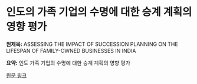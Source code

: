 # 인도의 가족 기업의 수명에 대한 승계 계획의 영향 평가

**원제목:** ASSESSING THE IMPACT OF SUCCESSION PLANNING ON THE LIFESPAN OF FAMILY-OWNED BUSINESSES IN INDIA

**요약:** 인도 가족 기업의 수명에 대한 승계 계획의 영향 평가

[원문 링크](https://scholar.google.com/scholar_url?url=https://journal.ofphilanthropyandmarketing.org/index.php/JPM/article/view/120&hl=ko&sa=X&d=15564292571746872805&ei=Gk53aIHSDsDO6rQP_Y6n0Qc&scisig=AAZF9b_D946X-mBg4qJbfQG7n7ie&oi=scholaralrt&hist=BNQUaiIAAAAJ:10702514552365139929:AAZF9b_p8ac5YEjatl29a6pJ1Eh_&html=&pos=5&folt=kw-top)
